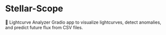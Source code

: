 # Stellar-Scope
🔭 Lightcurve Analyzer Gradio app to visualize lightcurves, detect anomalies, and predict future flux from CSV files.
